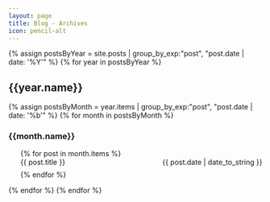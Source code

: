 ```yaml
---
layout: page
title: Blog - Archives
icon: pencil-alt
---
```


{% assign postsByYear = site.posts | group_by_exp:"post", "post.date | date: '%Y'"  %}
{% for year in postsByYear %}
<h2 class="archive-year">{{year.name}}</h2>
{% assign postsByMonth = year.items | group_by_exp:"post", "post.date | date: '%b'"  %}
{% for month in postsByMonth %}
<div>
<h3 class="archive-month">{{month.name}}</h3>
<ul class="archive-list" style="list-style-type: none;">
    {% for post in month.items %}
    <li style="margin-bottom: 0.5rem;">
        <div class="card">
            <div class="card-content">
                <a href="{{ site.url }}{{ site.baseurl }}/{{ post.url }}" style="text-decoration: none;">
                    <span>{{ post.title }}</span>
                </a>
                <span style="float: right;">{{ post.date | date_to_string }}</span>
            </div>
        </div>
    </li>
    {% endfor %}
</ul>
</div>
{% endfor %}
{% endfor %}


<!--{% assign postsByYearMonth = site.posts | group_by_exp:"post", "post.date | date: '%Y %b'"  %}
{% for yearMonth in postsByYearMonth %}
{{yearMonth}}
<h3>{{ yearMonth.name }}</h3>
<ul>
    {% for post in yearMonth.items %}
    <li><a href="{{ post.url }}">{{ post.title }}</a></li>
    {% endfor %}
</ul>
{% endfor %}-->
<!--{% for post in site.posts %}
{% assign currentDate = post.date | date: "%B %Y" %}
{% assign currentYear = post.date | date: "%Y" %}
{% assign currentMonth = post.date | date: "%B" %}
{% if currentDate != myDate %}
{% unless forloop.first %}</ul>{% endunless %}
<h1>{{ currentDate }}</h1>
<ul style="list-style-type: none;">
{% assign myDate = currentDate %}
{% endif %}
<li>
    <span>{{ post.date | date_to_string }}</span> -
    <a href="{{ post.url }}">
        {{ post.title }}
    </a>
</li>
{% if forloop.last %}</ul>{% endif %}
{% endfor %}-->
